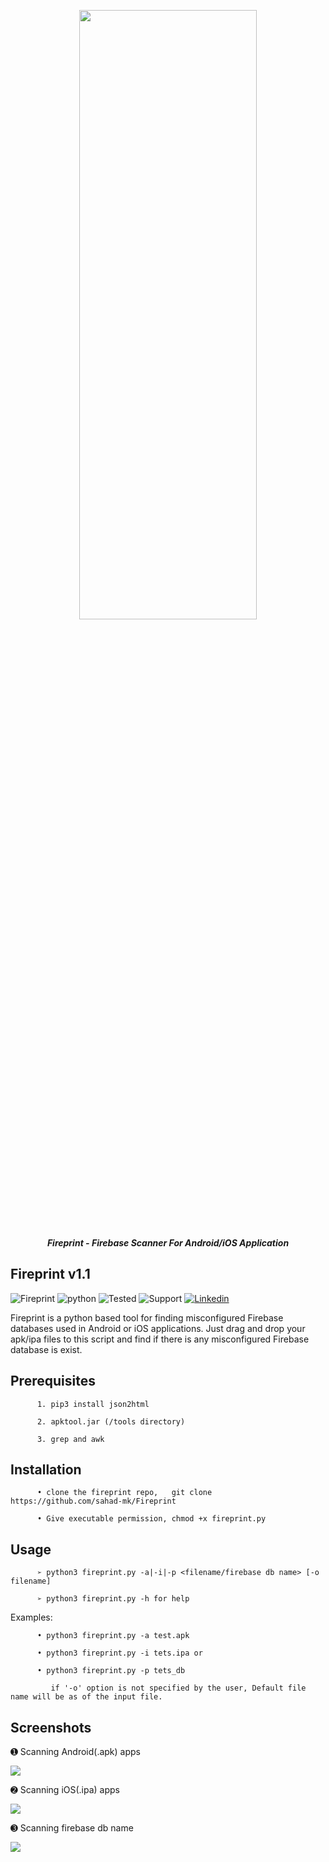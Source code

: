 <p align="center"> <img src="https://github.com/sahad-mk/Fireprint/blob/master/screenshots/banner.png" height="50%" width="75%"></p>
<p align="center"><b><i> Fireprint - Firebase Scanner For Android/iOS Application </i> </b> </p>

## Fireprint v1.1

![Fireprint](https://img.shields.io/badge/version-1.1-success)   ![python](https://img.shields.io/badge/Python-v3.x.x-important)   ![Tested](https://img.shields.io/badge/Tested%20On-Ubuntu%2018.04-green)  ![Support](https://img.shields.io/badge/Supported%20Files-Android%20apk%20/%20iOS%20ipa-blueviolet) [![Linkedin](https://img.shields.io/badge/Linkedin-/Sahadmk-blue)](https://www.linkedin.com/in/sahadmk)

Fireprint is a python based tool for finding misconfigured Firebase databases used in Android or iOS applications. Just drag and drop your apk/ipa files to this script and find if there is any misconfigured Firebase database is exist.

## Prerequisites
          1. pip3 install json2html
          
          2. apktool.jar (/tools directory)
          
          3. grep and awk
           
           
## Installation
          • clone the fireprint repo,   git clone https://github.com/sahad-mk/Fireprint
          
          • Give executable permission, chmod +x fireprint.py 
          
  
## Usage
          ➢ python3 fireprint.py -a|-i|-p <filename/firebase db name> [-o filename]
          
          ➢ python3 fireprint.py -h for help
 
   Examples:
                                                                                                                                             
          • python3 fireprint.py -a test.apk 
              
          • python3 fireprint.py -i tets.ipa or
                                                         
          • python3 fireprint.py -p tets_db 
                                                         
             if '-o' option is not specified by the user, Default file name will be as of the input file.
  
## Screenshots

 ➊ Scanning Android(.apk) apps
 
             
  <img src=https://github.com/sahad-mk/Fireprint/blob/master/screenshots/android_scan.png>
  

 ➋ Scanning iOS(.ipa) apps 
 
           
   <img src=https://github.com/sahad-mk/Fireprint/blob/master/screenshots/ios_scan.png>
   

 ➌ Scanning firebase db name
 
            
  <img src=https://github.com/sahad-mk/Fireprint/blob/master/screenshots/direct_scan.png>

